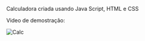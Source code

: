 Calculadora criada usando Java Script, HTML e CSS

Video de demostração:

![Calc](https://user-images.githubusercontent.com/84752760/133320197-bb9ff355-3453-4ee7-9e82-a3dc69a21a5c.gif)

